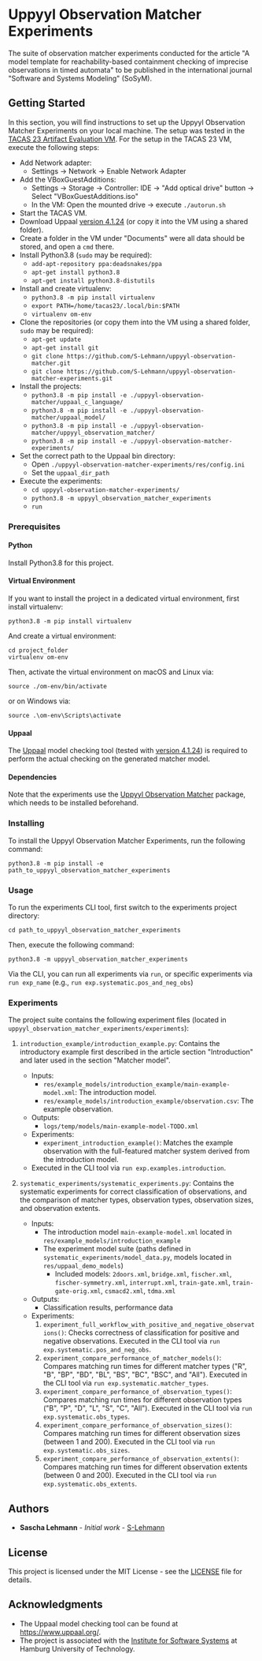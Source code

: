 # Uppyyl Observation Matcher Experiments

The suite of observation matcher experiments conducted for the article "A model template for reachability-based containment checking of imprecise observations in timed automata" to be published in the international journal "Software and Systems Modeling" (SoSyM).

## Getting Started

In this section, you will find instructions to set up the Uppyyl Observation Matcher Experiments on your local machine.
The setup was tested in the [TACAS 23 Artifact Evaluation VM](https://zenodo.org/records/7113223).
For the setup in the TACAS 23 VM, execute the following steps:
- Add Network adapter: 
  - Settings -> Network -> Enable Network Adapter
- Add the VBoxGuestAdditions:
  - Settings -> Storage -> Controller: IDE -> "Add optical drive" button -> Select "VBoxGuestAdditions.iso"
  - In the VM: Open the mounted drive -> execute `./autorun.sh`
- Start the TACAS VM.
- Download Uppaal [version 4.1.24](https://uppaal.org/downloads/other/#uppaal-41) (or copy it into the VM using a shared folder).
- Create a folder in the VM under "Documents" were all data should be stored, and open a `cmd` there.
- Install Python3.8 (`sudo` may be required):
  - `add-apt-repository ppa:deadsnakes/ppa`
  - `apt-get install python3.8`
  - `apt-get install python3.8-distutils`
- Install and create virtualenv:
  - `python3.8 -m pip install virtualenv`
  - `export PATH=/home/tacas23/.local/bin:$PATH`
  - `virtualenv om-env`
- Clone the repositories (or copy them into the VM using a shared folder, `sudo` may be required):
  - `apt-get update`
  - `apt-get install git`
  - `git clone https://github.com/S-Lehmann/uppyyl-observation-matcher.git`
  - `git clone https://github.com/S-Lehmann/uppyyl-observation-matcher-experiments.git`
- Install the projects:
  - `python3.8 -m pip install -e ./uppyyl-observation-matcher/uppaal_c_language/`
  - `python3.8 -m pip install -e ./uppyyl-observation-matcher/uppaal_model/`
  - `python3.8 -m pip install -e ./uppyyl-observation-matcher/uppyyl_observation_matcher/`
  - `python3.8 -m pip install -e ./uppyyl-observation-matcher-experiments/`
- Set the correct path to the Uppaal bin directory:
  - Open `./uppyyl-observation-matcher-experiments/res/config.ini`
  - Set the `uppaal_dir_path`
- Execute the experiments:
  - `cd uppyyl-observation-matcher-experiments/`
  - `python3.8 -m uppyyl_observation_matcher_experiments`
  - `run`

### Prerequisites

#### Python

Install Python3.8 for this project.

#### Virtual Environment

If you want to install the project in a dedicated virtual environment, first install virtualenv:
```
python3.8 -m pip install virtualenv
```

And create a virtual environment:

```
cd project_folder
virtualenv om-env
```

Then, activate the virtual environment on macOS and Linux via:

```
source ./om-env/bin/activate
```

or on Windows via:

```
source .\om-env\Scripts\activate
```

#### Uppaal

The [Uppaal](https://www.uppaal.org/) model checking tool (tested with [version 4.1.24](https://uppaal.org/downloads/other/#uppaal-41)) is required to perform the actual checking on the generated matcher model.

#### Dependencies

Note that the experiments use the [Uppyyl Observation Matcher](https://github.com/S-Lehmann/uppyyl-observation-matcher) package, which needs to be installed beforehand.

### Installing

To install the Uppyyl Observation Matcher Experiments, run the following command:

```
python3.8 -m pip install -e path_to_uppyyl_observation_matcher_experiments
```

### Usage

To run the experiments CLI tool, first switch to the experiments project directory:

```
cd path_to_uppyyl_observation_matcher_experiments
```

Then, execute the following command:

```
python3.8 -m uppyyl_observation_matcher_experiments
```

Via the CLI, you can run all experiments via `run`, or specific experiments via `run exp_name` (e.g., `run exp.systematic.pos_and_neg_obs`)

### Experiments

The project suite contains the following experiment files (located in `uppyyl_observation_matcher_experiments/experiments`):

1. `introduction_example/introduction_example.py`: Contains the introductory example first described in the article section "Introduction" and later used in the section "Matcher model".
    * Inputs:
        - `res/example_models/introduction_example/main-example-model.xml`: The introduction model.
        - `res/example_models/introduction_example/observation.csv`: The example observation.
    * Outputs:
        - `logs/temp/models/main-example-model-TODO.xml`
    * Experiments:
        - `experiment_introduction_example()`: Matches the example observation with the full-featured matcher system derived from the introduction model.
    * Executed in the CLI tool via `run exp.examples.introduction`.

2. `systematic_experiments/systematic_experiments.py`: Contains the systematic experiments for correct classification of observations, and the comparison of matcher types, observation types, observation sizes, and observation extents.
    * Inputs:
        - The introduction model `main-example-model.xml` located in `res/example_models/introduction_example`
        - The experiment model suite (paths defined in `systematic_experiments/model_data.py`, models located in `res/uppaal_demo_models`)
            + Included models: `2doors.xml`, `bridge.xml`, `fischer.xml`, `fischer-symmetry.xml`, `interrupt.xml`, `train-gate.xml`, `train-gate-orig.xml`, `csmacd2.xml`, `tdma.xml`
    * Outputs:
        - Classification results, performance data
    * Experiments:
        1. `experiment_full_workflow_with_positive_and_negative_observations()`:
        Checks correctness of classification for positive and negative observations.
        Executed in the CLI tool via `run exp.systematic.pos_and_neg_obs`.
        2. `experiment_compare_performance_of_matcher_models()`:
        Compares matching run times for different matcher types ("R", "B", "BP", "BD", "BL", "BS", "BC", "BSC", and "All").
        Executed in the CLI tool via `run exp.systematic.matcher_types`.
        3. `experiment_compare_performance_of_observation_types()`:
        Compares matching run times for different observation types ("B", "P", "D", "L", "S", "C", "All").
        Executed in the CLI tool via `run exp.systematic.obs_types`.
        4. `experiment_compare_performance_of_observation_sizes()`:
        Compares matching run times for different observation sizes (between 1 and 200).
        Executed in the CLI tool via `run exp.systematic.obs_sizes`.
        5. `experiment_compare_performance_of_observation_extents()`:
        Compares matching run times for different observation extents (between 0 and 200).
        Executed in the CLI tool via `run exp.systematic.obs_extents`.

## Authors

* **Sascha Lehmann** - *Initial work* - [S-Lehmann](https://github.com/S-Lehmann)

## License

This project is licensed under the MIT License - see the [LICENSE](LICENSE) file for details.

## Acknowledgments

* The Uppaal model checking tool can be found at https://www.uppaal.org/.
* The project is associated with the [Institute for Software Systems](https://www.tuhh.de/sts) at Hamburg University of Technology.
